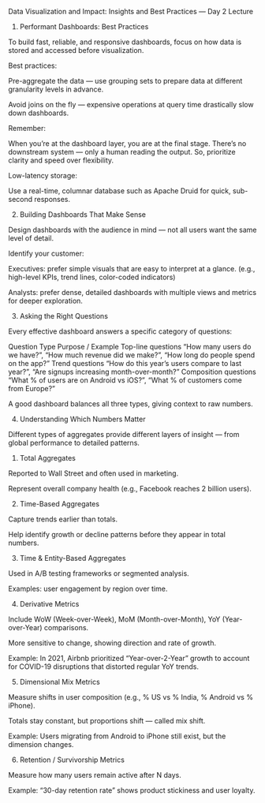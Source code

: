 Data Visualization and Impact: Insights and Best Practices — Day 2 Lecture
1. Performant Dashboards: Best Practices

To build fast, reliable, and responsive dashboards, focus on how data is stored and accessed before visualization.

Best practices:

Pre-aggregate the data — use grouping sets to prepare data at different granularity levels in advance.

Avoid joins on the fly — expensive operations at query time drastically slow down dashboards.

Remember:

When you’re at the dashboard layer, you are at the final stage.
There’s no downstream system — only a human reading the output.
So, prioritize clarity and speed over flexibility.

Low-latency storage:

Use a real-time, columnar database such as Apache Druid for quick, sub-second responses.

2. Building Dashboards That Make Sense

Design dashboards with the audience in mind — not all users want the same level of detail.

Identify your customer:

Executives: prefer simple visuals that are easy to interpret at a glance.
(e.g., high-level KPIs, trend lines, color-coded indicators)

Analysts: prefer dense, detailed dashboards with multiple views and metrics for deeper exploration.

3. Asking the Right Questions

Every effective dashboard answers a specific category of questions:

Question Type	Purpose / Example
Top-line questions	“How many users do we have?”, “How much revenue did we make?”, “How long do people spend on the app?”
Trend questions	“How do this year’s users compare to last year?”, “Are signups increasing month-over-month?”
Composition questions	“What % of users are on Android vs iOS?”, “What % of customers come from Europe?”

A good dashboard balances all three types, giving context to raw numbers.

4. Understanding Which Numbers Matter

Different types of aggregates provide different layers of insight — from global performance to detailed patterns.

1. Total Aggregates

Reported to Wall Street and often used in marketing.

Represent overall company health (e.g., Facebook reaches 2 billion users).

2. Time-Based Aggregates

Capture trends earlier than totals.

Help identify growth or decline patterns before they appear in total numbers.

3. Time & Entity-Based Aggregates

Used in A/B testing frameworks or segmented analysis.

Examples: user engagement by region over time.

4. Derivative Metrics

Include WoW (Week-over-Week), MoM (Month-over-Month), YoY (Year-over-Year) comparisons.

More sensitive to change, showing direction and rate of growth.

Example: In 2021, Airbnb prioritized “Year-over-2-Year” growth to account for COVID-19 disruptions that distorted regular YoY trends.

5. Dimensional Mix Metrics

Measure shifts in user composition (e.g., % US vs % India, % Android vs % iPhone).

Totals stay constant, but proportions shift — called mix shift.

Example: Users migrating from Android to iPhone still exist, but the dimension changes.

6. Retention / Survivorship Metrics

Measure how many users remain active after N days.

Example: “30-day retention rate” shows product stickiness and user loyalty.